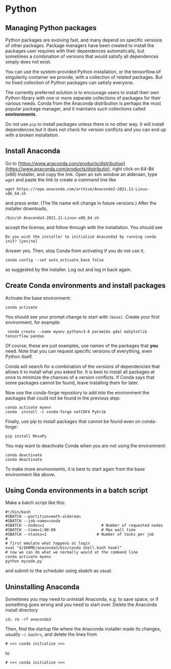 # Python

## Managing Python packages
Python packages are evolving fast, and many depend on specific versions of other packages. Package managers have been created to 
install the packages user requires with their dependences automatically, but sometimes a combination of versions that would 
satisfy all dependences simply does not exist. 

You can use the system-provided Python installation, or the tensorflow.sif singularity container we provide, with a collection
 of related packages. But no fixed collection of Python packages can satisfy everyone.

The currently preferred solution is to encourage users to install their own Python
library with one or more separate collections of packages for their various needs. Conda from the 
Anaconda distribution is perhaps the most popular package manager, and it maintains such collections called **environments**.

Do not use `pip` to install packages unless there is no other way. It will install dependences but it does not check for
version conflicts and you can end up with a broken installation. 
 

## Install Anaconda
Go to [https://www.anaconda.com/products/distribution](https://www.anaconda.com/products/distributio),
 right click on 64-Bit (x86) Installer, and copy the link.
Open an ssh window an alderaan, type `wget` and paste the link to create a command line like

    wget https://repo.anaconda.com/archive/Anaconda3-2021.11-Linux-x86_64.sh
    
and press enter. (The file name will change in future versions.) After the installer downloads,

    /bin/sh Anaconda3-2021.11-Linux-x86_64.sh
    
accept the license, and follow through with the installation. You should see 
    
    Do you wish the installer to initialize Anaconda3 by running conda init? [yes|no]
    
Answer yes. Then, stop Conda from activating if you do not use it,

    conda config --set auto_activate_base false

as suggested by the installer. Log out and log in back again.

## Create Conda environments and install packages

Activate the base environment:
    
    conda activate
    
You should see your prompt change to start with `(base)`. Create your first environment, for example:
    
     conda create --name myenv python=3.6 paramiko gdal matplotlib tensorflow pandas

Of course, these are just examples,  use names of the packages that **you** need. Note that you can request specific versions of everything, even Python itself.

 Conda will search for a combination of the versions of dependencies that allows it
to install what you asked for. It is best to install all packages at once to minimize the chances of a version conflicts. If Conda says that some packages cannot be found, leave installing them for later. 

Now use the conda-forge repository to add into the environment the packages that could not be found in the previous step:

    conda activate myenv
    conda  install -c conda-forge netCDF4 PyGrib
    
Finally, use pip to install packages that cannot be found even on conda-forge:

    pip install MesoPy

You may want to deactivate Conda when you are not using the environment:

    conda deactivate
    conda deactivate
    
To make more environments, it is best to start again from the base environment like above.
    
## Using Conda environments in a batch script

Make a batch script like this:

    #!/bin/bash
    #SBATCH --partition=math-alderaan
    #SBATCH --job-name=conda
    #SBATCH --nodes=1                         # Number of requested nodes
    #SBATCH --time=1:00:00                    # Max wall time
    #SBATCH --ntasks=1                      # Number of tasks per job
    #
    # first emulate what happens at login
    eval "$($HOME/anaconda3/bin/conda shell.bash hook)"
    # now we can do what we normally would at the command line
    conda activate myenv
    python mycode.py
    
and submit to the scheduler using sbatch as usual.

## Uninstalling Anaconda

Sometimes you may need to uninstall Anaconda, e.g. to save space, or if something goes wrong and you need to start over.
Delete the Anaconda install directory

    cd; rm -rf anaconda3
    
Then, find the startup file where the Anaconda installer made its changes, usually `~/.bashrc`, and delete the lines from

    # >>> conda initialize >>>
    
to 

    # <<< conda initialize <<<
    


    
    
